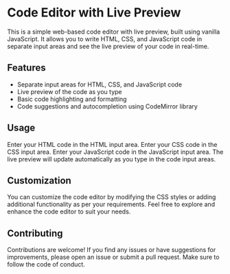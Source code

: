 # Code Editor with Live Preview

This is a simple web-based code editor with live preview, built using vanilla JavaScript. It allows you to write HTML, CSS, and JavaScript code in separate input areas and see the live preview of your code in real-time.

## Features

- Separate input areas for HTML, CSS, and JavaScript code
- Live preview of the code as you type
- Basic code highlighting and formatting
- Code suggestions and autocompletion using CodeMirror library

## Usage
Enter your HTML code in the HTML input area.
Enter your CSS code in the CSS input area.
Enter your JavaScript code in the JavaScript input area.
The live preview will update automatically as you type in the code input areas.

## Customization
You can customize the code editor by modifying the CSS styles or adding additional functionality as per your requirements. Feel free to explore and enhance the code editor to suit your needs.

## Contributing
Contributions are welcome! If you find any issues or have suggestions for improvements, please open an issue or submit a pull request. Make sure to follow the code of conduct.
